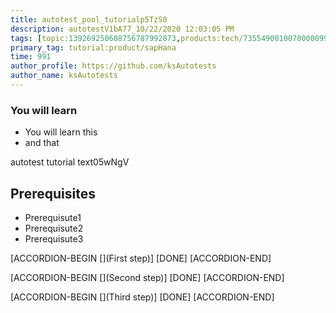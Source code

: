 ```yaml
---
title: autotest_pool_tutorialp5TzS0
description: autotestV1bA77_10/22/2020 12:03:05 PM
tags: [topic:139269250608756787992873,products:tech/73554900100700000996,tutorial:experience/advanced]
primary_tag: tutorial:product/sapHana
time: 991
author_profile: https://github.com/ksAutotests
author_name: ksAutotests
---
```

### You will learn
- You will learn this
- and that

autotest tutorial text05wNgV

## Prerequisites
- Prerequisute1
- Prerequisute2
- Prerequisute3

[ACCORDION-BEGIN [](First step)]
[DONE]
[ACCORDION-END]

[ACCORDION-BEGIN [](Second step)]
[DONE]
[ACCORDION-END]

[ACCORDION-BEGIN [](Third step)]
[DONE]
[ACCORDION-END]

